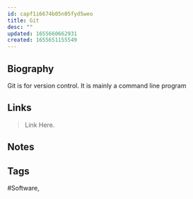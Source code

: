 ```yaml
---
id: capf1i6674b05n05fyd5weo
title: Git
desc: ""
updated: 1655660662931
created: 1655651155549
---
```


## Biography

Git is for version control. It is mainly a command line program

## Links

> Link Here.

## Notes

## Tags

#Software,

